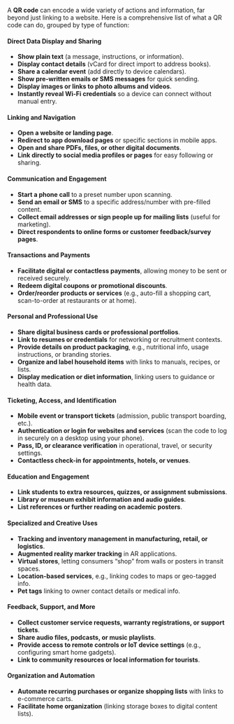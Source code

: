 A **QR code** can encode a wide variety of actions and information, far beyond just linking to a website. Here is a comprehensive list of what a QR code can do, grouped by type of function:

#### Direct Data Display and Sharing
- **Show plain text** (a message, instructions, or information).
- **Display contact details** (vCard for direct import to address books).
- **Share a calendar event** (add directly to device calendars).
- **Show pre-written emails or SMS messages** for quick sending.
- **Display images or links to photo albums and videos**.
- **Instantly reveal Wi-Fi credentials** so a device can connect without manual entry.

#### Linking and Navigation
- **Open a website or landing page**.
- **Redirect to app download pages** or specific sections in mobile apps.
- **Open and share PDFs, files, or other digital documents**.
- **Link directly to social media profiles or pages** for easy following or sharing.

#### Communication and Engagement
- **Start a phone call** to a preset number upon scanning.
- **Send an email or SMS** to a specific address/number with pre-filled content.
- **Collect email addresses or sign people up for mailing lists** (useful for marketing).
- **Direct respondents to online forms or customer feedback/survey pages**.

#### Transactions and Payments
- **Facilitate digital or contactless payments**, allowing money to be sent or received securely.
- **Redeem digital coupons or promotional discounts**.
- **Order/reorder products or services** (e.g., auto-fill a shopping cart, scan-to-order at restaurants or at home).

#### Personal and Professional Use
- **Share digital business cards or professional portfolios**.
- **Link to resumes or credentials** for networking or recruitment contexts.
- **Provide details on product packaging**, e.g., nutritional info, usage instructions, or branding stories.
- **Organize and label household items** with links to manuals, recipes, or lists.
- **Display medication or diet information**, linking users to guidance or health data.

#### Ticketing, Access, and Identification
- **Mobile event or transport tickets** (admission, public transport boarding, etc.).
- **Authentication or login for websites and services** (scan the code to log in securely on a desktop using your phone).
- **Pass, ID, or clearance verification** in operational, travel, or security settings.
- **Contactless check-in for appointments, hotels, or venues**.

#### Education and Engagement
- **Link students to extra resources, quizzes, or assignment submissions**.
- **Library or museum exhibit information and audio guides**.
- **List references or further reading on academic posters**.

#### Specialized and Creative Uses
- **Tracking and inventory management in manufacturing, retail, or logistics**.
- **Augmented reality marker tracking** in AR applications.
- **Virtual stores**, letting consumers “shop” from walls or posters in transit spaces.
- **Location-based services**, e.g., linking codes to maps or geo-tagged info.
- **Pet tags** linking to owner contact details or medical info.

#### Feedback, Support, and More
- **Collect customer service requests, warranty registrations, or support tickets**.
- **Share audio files, podcasts, or music playlists**.
- **Provide access to remote controls or IoT device settings** (e.g., configuring smart home gadgets).
- **Link to community resources or local information for tourists**.

#### Organization and Automation
- **Automate recurring purchases or organize shopping lists** with links to e-commerce carts.
- **Facilitate home organization** (linking storage boxes to digital content lists).

